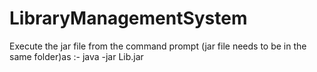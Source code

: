 # LibraryManagementSystem

Execute the jar file from the command prompt (jar file needs to be in the same folder)as :- java -jar Lib.jar 
